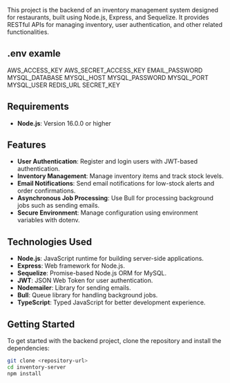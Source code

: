 This project is the backend of an inventory management system designed for restaurants, built using Node.js, Express, and Sequelize. It provides RESTful APIs for managing inventory, user authentication, and other related functionalities.

## .env examle

AWS_ACCESS_KEY
AWS_SECRET_ACCESS_KEY
EMAIL_PASSWORD
MYSQL_DATABASE
MYSQL_HOST
MYSQL_PASSWORD
MYSQL_PORT
MYSQL_USER
REDIS_URL
SECRET_KEY

## Requirements

- **Node.js**: Version 16.0.0 or higher

## Features

- **User Authentication**: Register and login users with JWT-based authentication.
- **Inventory Management**: Manage inventory items and track stock levels.
- **Email Notifications**: Send email notifications for low-stock alerts and order confirmations.
- **Asynchronous Job Processing**: Use Bull for processing background jobs such as sending emails.
- **Secure Environment**: Manage configuration using environment variables with dotenv.

## Technologies Used

- **Node.js**: JavaScript runtime for building server-side applications.
- **Express**: Web framework for Node.js.
- **Sequelize**: Promise-based Node.js ORM for MySQL.
- **JWT**: JSON Web Token for user authentication.
- **Nodemailer**: Library for sending emails.
- **Bull**: Queue library for handling background jobs.
- **TypeScript**: Typed JavaScript for better development experience.

## Getting Started

To get started with the backend project, clone the repository and install the dependencies:

```bash
git clone <repository-url>
cd inventory-server
npm install
```
